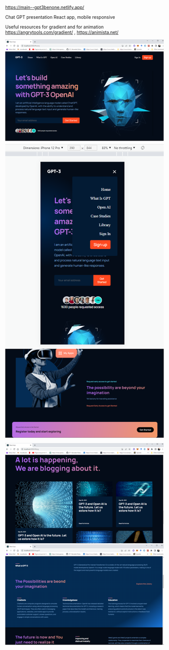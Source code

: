 https://main--gpt3benone.netlify.app/ 

Chat GPT presentation React app, mobile responsive 


Useful resources for gradient and for animation
https://angrytools.com/gradient/ , 
https://animista.net/

![Screenshot](home.png)
![Screenshot](mobile.png)
![Screenshot](ss3.png)

![Screenshot](blog.png)
![Screenshot](what_is_gpt3.png)
 
